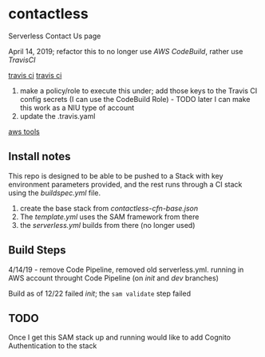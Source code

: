 # contactless
Serverless Contact Us page


April 14, 2019; refactor this to no longer use *AWS CodeBuild*, rather use *TravisCI*

[travis ci](https://dev.to/codevbus/deploy-aws-lambda-functions-with-aws-sam-cli-and-travis-ci-part-2-2goh)
[travis ci](https://sysengcooking.com/blog/aws-lambda-with-travis-2/)


1. make a policy/role to execute this under; add those keys to the Travis CI config secrets  (I can use the CodeBuild Role) - TODO later I can make this work as a NIU type of account
2. update the .travis.yaml



[aws tools](https://dev.to/sagar/implement-a-serverless-cicd-pipeline-with-aws-amazon-web-services-438f)

## Install notes

This repo is designed to be able to be pushed to a Stack with key environment parameters provided, and the rest runs through a CI stack using the *buildspec.yml* file.

1. create the base stack from *contactless-cfn-base.json*
2. The *template.yml* uses the SAM framework from there
2. the *serverless.yml* builds from there (no longer used)


## Build Steps


4/14/19 - remove Code Pipeline, removed old serverless.yml.
running in AWS account throught Code Pipeline (on *init* and *dev* branches)

Build as of 12/22 failed *init*;  the `sam validate` step failed


## TODO

Once I get this SAM stack up and running would like to add Cognito Authentication to the stack
